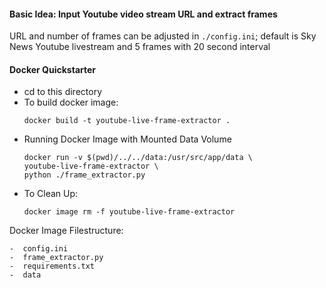 #### Basic Idea: Input Youtube video stream URL and extract frames
URL and number of frames can be adjusted in `./config.ini`; 
default is Sky News Youtube livestream and 5 frames with 20 second interval

#### Docker Quickstarter

-  cd to this directory
-  To build docker image: 
    ```
    docker build -t youtube-live-frame-extractor .
    ```
-  Running Docker Image with Mounted Data Volume
    ```
    docker run -v $(pwd)/../../data:/usr/src/app/data \
    youtube-live-frame-extractor \
    python ./frame_extractor.py
    ```
-  To Clean Up: 
    ```
    docker image rm -f youtube-live-frame-extractor
    ```


Docker Image Filestructure:
```
-  config.ini
-  frame_extractor.py
-  requirements.txt
-  data
```